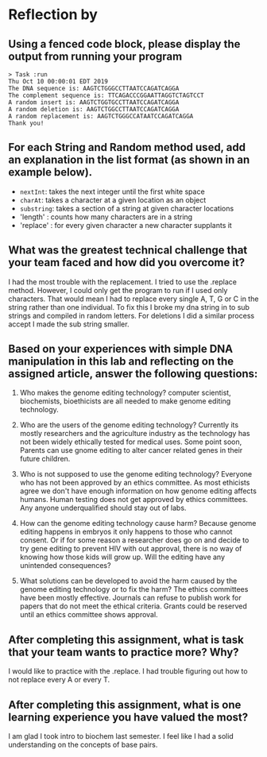 # Reflection by 

## Using a fenced code block, please display the output from running your program

```
> Task :run
Thu Oct 10 00:00:01 EDT 2019
The DNA sequence is: AAGTCTGGGCCTTAATCCAGATCAGGA
The complement sequence is: TTCAGACCCGGAATTAGGTCTAGTCCT
A random insert is: AAGTCTGGTGCCTTAATCCAGATCAGGA
A random deletion is: AAGTCTGGCCTTAATCCAGATCAGGA
A random replacement is: AAGTCTGGGCCATAATCCAGATCAGGA
Thank you!
```

## For each String and Random method used, add an explanation in the list format (as shown in an example below).

- `nextInt`: takes the next integer until the first white space
- `charAt`: takes a character at a given location as an object
- `substring`: takes a section of a string at given character locations
- 'length' : counts how many characters are in a string
- 'replace' : for every given character a new character supplants it

## What was the greatest technical challenge that your team faced and how did you overcome it?
I had the most trouble with the replacement. I tried to use the .replace method. However, I could only get the program to run if I used only characters. That would mean I had to replace every single A, T, G or C in the string rather than one individual. To fix this I broke my dna string in to sub strings and compiled in random letters. For deletions I did a similar process accept I made the sub string smaller.

## Based on your experiences with simple DNA manipulation in this lab and reflecting on the assigned article, answer the following questions:

1. Who makes the genome editing technology?
computer scientist, biochemists, bioethicists are all needed to make genome editing technology.

2. Who are the users of the genome editing technology?
Currently its mostly researchers and the agriculture industry as the technology has not been widely ethically tested for medical uses. Some point soon, Parents can use gnome editing to alter cancer related genes in their future children.

3. Who is not supposed to use the genome editing technology?
Everyone who has not been approved by an ethics committee. As most ethicists agree we don't have enough information on how genome editing affects humans. Human testing does not get approved by ethics committees. Any anyone underqualified should stay out of labs.
4. How can the genome editing technology cause harm?
Because genome editing happens in embryos it only happens to those who cannot consent. Or if for some reason a researcher does go on and decide to try gene editing to prevent HIV with out approval, there is no way of knowing how those kids will grow up. Will the editing have any unintended consequences?

5. What solutions can be developed to avoid the harm caused by the genome editing technology or to fix the harm?
The ethics committees have been mostly effective. Journals can refuse to publish work for papers that do not meet the ethical criteria. Grants could be reserved until an ethics committee shows approval.

## After completing this assignment, what is task that your team wants to practice more? Why?
I would like to practice with the .replace. I had trouble figuring out how to not replace every A or every T.

## After completing this assignment, what is one learning experience you have valued the most?
I am glad I took intro to biochem last semester. I feel like I had a solid understanding on the concepts of base pairs.
